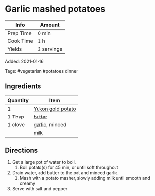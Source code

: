 # Garlic mashed potatoes

| Info      | Amount     |
| --------- | ---------- |
| Prep Time | 0 min      |
| Cook Time | 1 h        |
| Yields    | 2 servings |

Added: 2021-01-16

Tags: #vegetarian #potatoes dinner

## Ingredients

| Quantity | Item                                           |
| -------- | ---------------------------------------------- |
| 1        | [Yukon gold potato](../_ingredients/potato.md) |
| 1 Tbsp   | [butter](../_ingredients/butter.md)            |
| 1 clove  | [garlic](../_ingredients/garlic.md), minced    |
|          | [milk](../_ingredients/milk.md)                |

## Directions

1. Get a large pot of water to boil.
   1. Boil potato(s) for 45 min, or until soft throughout
2. Drain water, add butter to the pot and minced garlic.
   1. Mash with a potato masher, slowly adding milk until smooth and creamy
3. Serve with salt and pepper
